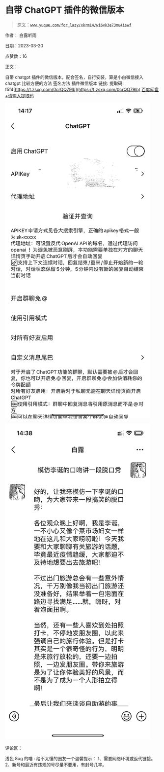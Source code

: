 # 自带 ChatGPT 插件的微信版本

> 原文：[`www.yuque.com/for_lazy/xkrm14/wi6vk3e73mu4iswf`](https://www.yuque.com/for_lazy/xkrm14/wi6vk3e73mu4iswf)

作者： 白露听雨

日期：2023-03-20

点赞数：16

正文：

自带 chatgpt 插件的微信版本，配合签名，自行安装，算是小白微信接入 chatgpt 比较方便的方法 签名方法 插件微信版本 链接: 提取码: f5f4[https://t.zsxq.com/0crQQ79lb](https://t.zsxq.com/0crQQ79lb) [百度网盘+请输入提取码](https://pan.baidu.com/s/1jY-fEwcvNCU_CvJFXZ_6Lw?pwd=f5f4)

![](img/0e302f393b2831bd8c20bcf612282d00.png)

![](img/cfa7f7f18ed79bfe1fb270e760321a7a.png)

评论区：

浅色 8ug 的喵 : 给不太懂的圈友一个温馨提示： 1、需要网络环境或返代链接。 2、新号和最近有违规的号尽量不要用，有封号几率。

